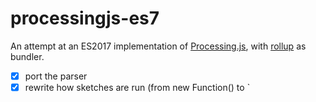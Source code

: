 # processingjs-es7

An attempt at an ES2017 implementation of [Processing.js](https://github.com/processing-js/processing-js), with [rollup](http://rollupjs.org/guide) as bundler.

- [x] port the parser
- [x] rewrite how sketches are run (from new Function() to `<script> elements instead)
- [ ] slot in some of the basic Processing API to get a canvas to do a thing at all
- [ ] make the parser generate ES7 code

## The parser

The parser main entry point is convert(), which runs through the following steps:

1. create empty sketch
2. remove Pjs-specific predirectives from the provided code
3. convert the resulting code into JavaScript by:
	a. converting the Java-like syntax to an AST
	b. serialize the AST to JavaScript
4. attach the resulting JS sourceCode to the sketch

The sketch then attaches itself to the Processing object, which kicks off actual source code interpretation via a `new Function` call. This is not *as* bad as an `eval`, but it's still considered pretty bad these days, and this particular way of bootstrapping a sketch likely needs to be changed to the following:

1. parser converts source code without any sketch object
2. resulting code is wrapped in additional code for creating a sketch and hooking into Processing
3. this wrapped code is then added to the `<head>` as a `<script>` element so that CORS rules around `new Function` and `eval` don't prevent Processing.js from loading sketches.

## Specific Licenses

The Processing.js code is licensed under the same terms as listed on http://github.com/processing-js/processing-js

The "Pamega" font is assumed free and was obtained via http://www.dafont.com/pamega-script.font - is this is your font and dafont violated your copyright, and you'd like me to remove this font: please let them know, and CC me on that email so that I know you take copyright seriously instead of only talking to me, not talking to the people responsible (it's crazy I have to say this, but there it is).

